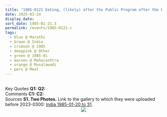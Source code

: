 ```yaml
---
title: "1985-0121 Eating, (likely) after the Public Program after the Procession, School, Musalawāḍī (10 kms NE of Rāhurī), Maharashtra, India"
date: 2025-03-24
display_date: 
sort_date: 1985-01-21.3
permalink: /events/1985-0121-c
tags:
  - blue @ Marathi
  - brown @ India
  - crimson @ 1985
  - deeppink @ Other
  - green @ 1985-01
  - maroon @ Maharashtra
  - orange @ Musalawadi
  - peru @ Meal
---
```


<br>

<wave-list>
  <list-title color="DarkSeaGreen" width="55">Key Quotes</list-title>
  <list-item color="BlanchedAlmond" width="280"><b>Q1:</b> <i></i></list-item>
  <list-item color="Lavender" width="280"><b>Q2:</b> <i></i></list-item>
</wave-list>

<br>

<wave-list>
  <list-title color="DarkSeaGreen" width="55">Comments</list-title>
  <list-item color="BlanchedAlmond" width="280"><b>C1:</b> <i></i></list-item>
  <list-item color="Lavender" width="280"><b>C2:</b> <i></i></list-item>
</wave-list>

<br>

<wave-list>
  <list-title color="DarkSeaGreen" width="40">Sources</list-title>
  <list-item color="BlanchedAlmond"  width="280"><b>S1. Two Photos.</b> Link to the gallery to which they were uploaded before 2023-0300: <a href="https://eternalmoments.smugmug.com/Countries/India/1985-01-20-to-31">India 1985-01-20 to 31</a>.</list-item>
</wave-list>

<div style="text-align: center"><img src="https://pub-bcc3cbe9b1e94ba1ac28915f7a3900fa.r2.dev/1985-0121-c_Eating_(likely)_after_the_Public_Program_after_the_Procession_School_Masulawadi_(10_kms_NE_of_Rahuri)_Maharashtra_India_01_(Photo_credit_Colin_Heinsen).png" /></div>